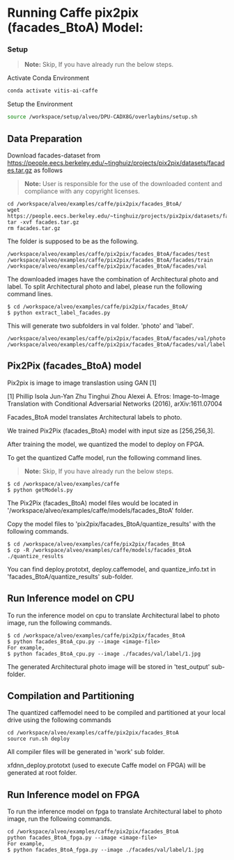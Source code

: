 
# Running Caffe pix2pix (facades_BtoA) Model:



### Setup

> **Note:** Skip, If you have already run the below steps.

Activate Conda Environment
  ```sh
  conda activate vitis-ai-caffe 
  ```

Setup the Environment

  ```sh
  source /workspace/setup/alveo/DPU-CADX8G/overlaybins/setup.sh
  ```

## Data Preparation

Download facades-dataset from https://people.eecs.berkeley.edu/~tinghuiz/projects/pix2pix/datasets/facades.tar.gz as follows
> **Note:** User is responsible for the use of the downloaded content and compliance with any copyright licenses.
```
cd /workspace/alveo/examples/caffe/pix2pix/facades_BtoA/
wget https://people.eecs.berkeley.edu/~tinghuiz/projects/pix2pix/datasets/facades.tar.gz
tar -xvf facades.tar.gz
rm facades.tar.gz
```

The folder is supposed to be as the following.  

```
/workspace/alveo/examples/caffe/pix2pix/facades_BtoA/facades/test
/workspace/alveo/examples/caffe/pix2pix/facades_BtoA/facades/train
/workspace/alveo/examples/caffe/pix2pix/facades_BtoA/facades/val
```

The downloaded images have the combination of Architectural photo and label. 
To split Architectural photo and label, please run the following command lines.

```
$ cd /workspace/alveo/examples/caffe/pix2pix/facades_BtoA/
$ python extract_label_facades.py
```

This will generate two subfolders in val folder. 'photo' and 'label'. 
```
/workspace/alveo/examples/caffe/pix2pix/facades_BtoA/facades/val/photo
/workspace/alveo/examples/caffe/pix2pix/facades_BtoA/facades/val/label
```  


## Pix2Pix (facades_BtoA) model

Pix2pix is image to image translastion using GAN [1]


[1]	Phillip Isola Jun-Yan Zhu Tinghui Zhou Alexei A. Efros: Image-to-Image Translation with Conditional Adversarial Networks (2016), arXiv:1611.07004



Facades_BtoA model translates Architectural labels to photo. 

We trained Pix2Pix (facades_BtoA) model with input size as [256,256,3].

After training the model, we quantized the model to deploy on FPGA.

To get the quantized Caffe model, run the following command lines. 

> **Note:** Skip, If you have already run the below steps.
```
$ cd /workspace/alveo/examples/caffe
$ python getModels.py
```

The Pix2Pix (facades_BtoA) model files would be located in '/workspace/alveo/examples/caffe/models/facades_BtoA' folder.

Copy the model files to 'pix2pix/facades_BtoA/quantize_results' with the following commands.
```
$ cd /workspace/alveo/examples/caffe/pix2pix/facades_BtoA
$ cp -R /workspace/alveo/examples/caffe/models/facades_BtoA ./quantize_results
```

You can find deploy.prototxt, deploy.caffemodel, and quantize_info.txt in 'facades_BtoA/quantize_results' sub-folder.


## Run Inference model on CPU

To run the inference model on cpu to translate Architectural label to photo image, run the following commands.
```
$ cd /workspace/alveo/examples/caffe/pix2pix/facades_BtoA
$ python facades_BtoA_cpu.py --image <image-file>
For example, 
$ python facades_BtoA_cpu.py --image ./facades/val/label/1.jpg
```
The generated Architectural photo image will be stored in 'test_output' sub-folder.



## Compilation and Partitioning


The quantized caffemodel need to be compiled and partitioned at your local drive using the following commands

```
cd /workspace/alveo/examples/caffe/pix2pix/facades_BtoA
source run.sh deploy
```

All compiler files will be generated in 'work' sub folder.

xfdnn_deploy.prototxt (used to execute Caffe model on FPGA) will be generated at root folder.




## Run Inference model on FPGA 

To run the inference model on fpga to translate Architectural label to photo image, run the following commands.

```
cd /workspace/alveo/examples/caffe/pix2pix/facades_BtoA
python facades_BtoA_fpga.py --image <image-file>
For example, 
$ python facades_BtoA_fpga.py --image ./facades/val/label/1.jpg
```
